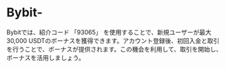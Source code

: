 # Bybit-
Bybitでは、紹介コード 「93065」 を使用することで、新規ユーザーが最大30,000 USDTのボーナスを獲得できます。アカウント登録後、初回入金と取引を行うことで、ボーナスが提供されます。この機会を利用して、取引を開始し、ボーナスを活用しましょう。
